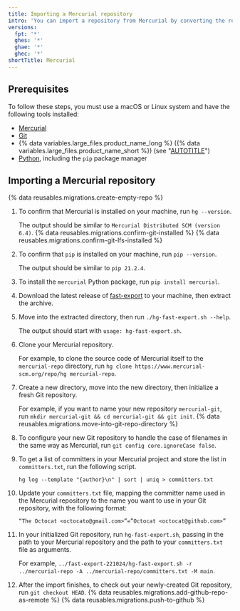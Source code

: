 ```yaml
---
title: Importing a Mercurial repository
intro: 'You can import a repository from Mercurial by converting the repository to Git, then pushing the Git repository to {% data variables.product.product_name %}.'
versions:
  fpt: '*'
  ghes: '*'
  ghae: '*'
  ghec: '*'
shortTitle: Mercurial
---
```


## Prerequisites

To follow these steps, you must use a macOS or Linux system and have the following tools installed:

- [Mercurial](https://www.mercurial-scm.org)
- [Git](https://git-scm.com/downloads)
- {% data variables.large_files.product_name_long %} ({% data variables.large_files.product_name_short %}) (see "[AUTOTITLE](/repositories/working-with-files/managing-large-files/installing-git-large-file-storage)")
- [Python](https://www.python.org), including the `pip` package manager

## Importing a Mercurial repository

{% data reusables.migrations.create-empty-repo %}
1. To confirm that Mercurial is installed on your machine, run `hg --version`.

   The output should be similar to `Mercurial Distributed SCM (version 6.4)`.
{% data reusables.migrations.confirm-git-installed %}
{% data reusables.migrations.confirm-git-lfs-installed %}
1. To confirm that `pip` is installed on your machine, run `pip --version`.

   The output should be similar to `pip 21.2.4`.
1. To install the `mercurial` Python package, run `pip install mercurial`.
1. Download the latest release of [fast-export](https://github.com/frej/fast-export/releases) to your machine, then extract the archive.
1. Move into the extracted directory, then run `./hg-fast-export.sh --help`.

   The output should start with `usage: hg-fast-export.sh`.
1. Clone your Mercurial repository.

   For example, to clone the source code of Mercurial itself to the `mercurial-repo` directory, run `hg clone https://www.mercurial-scm.org/repo/hg mercurial-repo`.
1. Create a new directory, move into the new directory, then initialize a fresh Git repository.

   For example, if you want to name your new repository `mercurial-git`, run `mkdir mercurial-git && cd mercurial-git && git init`.
{% data reusables.migrations.move-into-git-repo-directory %}
1. To configure your new Git repository to handle the case of filenames in the same way as Mercurial, run `git config core.ignoreCase false`.
1. To get a list of committers in your Mercurial project and store the list in `committers.txt`, run the following script.

   ```shell copy
   hg log --template "{author}\n" | sort | uniq > committers.txt
   ```
1. Update your `committers.txt` file, mapping the committer name used in the Mercurial repository to the name you want to use in your Git repository, with the following format:

   ```
   “The Octocat <octocato@gmail.com>”=”Octocat <octocat@github.com>”
   ```
1. In your initialized Git repository, run `hg-fast-export.sh`, passing in the path to your Mercurial repository and the path to your `committers.txt` file as arguments.

   For example, `../fast-export-221024/hg-fast-export.sh -r ../mercurial-repo -A ../mercurial-repo/committers.txt -M main`.
1. After the import finishes, to check out your newly-created Git repository, run `git checkout HEAD`.
{% data reusables.migrations.add-github-repo-as-remote %}
{% data reusables.migrations.push-to-github %}